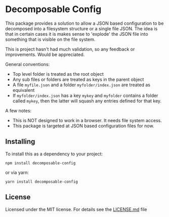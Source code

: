# Decomposable Config

This package provides a solution to allow a JSON based configuration to
be decomposed into a filesystem structure or a single
file JSON. The idea is that in certain cases it is makes sense to 'explode' the JSON file into something that is visible on the file system.

This is project hasn't had much validation, so any
feedback or improvements. Would be appreciated.

General conventions:

  - Top level folder is treated as the root object
  - Any sub files or folders are treated as keys in the parent object
  - A file `myfile.json` and a folder `myfolder/index.json` are
    treated as equivalent
  - If `myfolder/index.json` has a key `mykey` and `myfolder` contains
    a folder called `mykey`, then the latter will squash any entries
    defined for that key.

A few notes:

  - This is NOT designed to work in a browser. It needs file system access.
  - This package is targeted at JSON based configuration files for now.

## Installing

To install this as a dependency to your project:

    npm install decomposable-config

or via yarn:
   
    yarn install decomposable-config

## License

Licensed under the MIT license. For details see the
[LICENSE.md](./LICENSE.md) file
